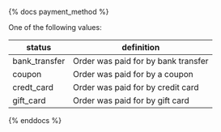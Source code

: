 {% docs payment_method %}
	
One of the following values: 

| status         | definition                                       |
|----------------|--------------------------------------------------|
| bank_transfer  | Order was paid for by bank transfer              |
| coupon         | Order was paid for by a coupon                   |
| credt_card     | Order was paid for by credit card                |
| gift_card      | Order was paid for by gift card                  |

{% enddocs %}